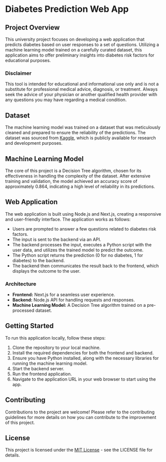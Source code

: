 # Diabetes Prediction Web App

## Project Overview

This university project focuses on developing a web application that predicts diabetes based on user
responses to a set of questions. Utilizing a machine learning model trained on a carefully curated
dataset, this application aims to offer preliminary insights into diabetes risk factors for
educational purposes.

### Disclaimer

This tool is intended for educational and informational use only and is not a substitute for
professional medical advice, diagnosis, or treatment. Always seek the advice of your physician or
another qualified health provider with any questions you may have regarding a medical condition.

## Dataset

The machine learning model was trained on a dataset that was meticulously cleaned and prepared to
ensure the reliability of the predictions. The dataset was sourced from
[Kaggle](https://www.kaggle.com/datasets/alexteboul/diabetes-health-indicators-dataset?select=diabetes_012_health_indicators_BRFSS2015.csv),
which is publicly available for research and development purposes.

## Machine Learning Model

The core of this project is a Decision Tree algorithm, chosen for its effectiveness in handling the
complexity of the dataset. After extensive training and validation, the model achieved an accuracy
score of approximately 0.864, indicating a high level of reliability in its predictions.

## Web Application

The web application is built using Node.js and Next.js, creating a responsive and user-friendly
interface. The application works as follows:

-   Users are prompted to answer a few questions related to diabetes risk factors.
-   The input is sent to the backend via an API.
-   The backend processes the input, executes a Python script with the user data, and utilizes the
    trained model to predict the outcome.
-   The Python script returns the prediction (0 for no diabetes, 1 for diabetes) to the backend.
-   The backend then communicates the result back to the frontend, which displays the outcome to the
    user.

### Architecture

-   **Frontend:** Next.js for a seamless user experience.
-   **Backend:** Node.js API for handling requests and responses.
-   **Machine Learning Model:** A Decision Tree algorithm trained on a pre-processed dataset.

## Getting Started

To run this application locally, follow these steps:

1. Clone the repository to your local machine.
2. Install the required dependencies for both the frontend and backend.
3. Ensure you have Python installed, along with the necessary libraries for running the machine
   learning model.
4. Start the backend server.
5. Run the frontend application.
6. Navigate to the application URL in your web browser to start using the app.

## Contributing

Contributions to the project are welcome! Please refer to the contributing guidelines for more
details on how you can contribute to the improvement of this project.

## License

This project is licensed under the [MIT License](LICENSE) - see the LICENSE file for details.

